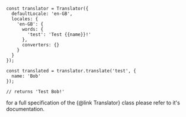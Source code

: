 ```
const translator = Translator({
  defaultLocale: 'en-GB',
  locales: {
    'en-GB': {
      words: {
        'test': 'Test {{name}}!'
      },
      converters: {}
    }
  }
});

const translated = translator.translate('test', {
  name: 'Bob'
});

// returns 'Test Bob!'
```

for a full specification of the {@link Translator} class please refer to it's documentation.